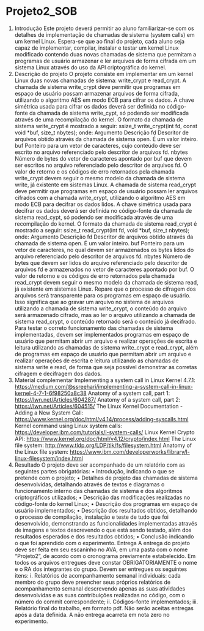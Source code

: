 # Projeto2_SOB
1. Introdução
Este projeto deverá permitir ao aluno familiarizar-se com os detalhes de implementação de
chamadas de sistema (system calls) em um kernel Linux. Espera-se que ao final do projeto, cada
aluno seja capaz de implementar, compilar, instalar e testar um kernel Linux modificado contendo
duas novas chamadas de sistema que permitam a programas de usuário armazenar e ler arquivos
de forma cifrada em um sistema Linux através do uso da API criptográfica do kernel.
2. Descrição do projeto
O projeto consiste em implementar em um kernel Linux duas novas chamadas de sistema:
write_crypt e read_crypt.
A chamada de sistema write_crypt deve permitir que programas em espaço de usuário possam
armazenar arquivos de forma cifrada, utilizando o algoritmo AES em modo ECB para cifrar os
dados.
A chave simétrica usada para cifrar os dados deverá ser definida no código-fonte da chamada de
sistema write_cypt, só podendo ser modificada através de uma recompilação do kernel.
O formato da chamada de sistema write_crypt é mostrado a seguir:
ssize_t write_crypt(int fd, const void *buf, size_t nbytes);
onde:
Argumento Descrição
fd Descritor de arquivos obtido através da chamada de sistema open. É um valor
inteiro.
buf Ponteiro para um vetor de caracteres, cujo conteúdo deve ser escrito no arquivo
referenciado pelo descritor de arquivos fd.
nbytes Número de bytes do vetor de caracteres apontado por buf que devem ser escritos no
arquivo referenciado pelo descritor de arquivos fd.
O valor de retorno e os códigos de erro retornados pela chamada write_crypt devem seguir o
mesmo modelo da chamada de sistema write, já existente em sistemas Linux.
A chamada de sistema read_crypt deve permitir que programas em espaço de usuário possam
ler arquivos cifrados com a chamada write_crypt, utilizando o algoritmo AES em modo ECB para
decifrar os dados lidos.
A chave simétrica usada para decifrar os dados deverá ser definida no código-fonte da chamada
de sistema read_cypt, só podendo ser modificada através de uma recompilação do kernel.
O formato da chamada de sistema read_crypt é mostrado a seguir:
ssize_t read_crypt(int fd, void *buf, size_t nbytes);
onde:
Argumento Descrição
fd Descritor de arquivos obtido através da chamada de sistema open. É um valor
inteiro.
buf Ponteiro para um vetor de caracteres, no qual devem ser armazenados os bytes
lidos do arquivo referenciado pelo descritor de arquivos fd.
nbytes Número de bytes que devem ser lidos do arquivo referenciado pelo descritor de
arquivos fd e armazenados no vetor de caracteres apontado por buf.
O valor de retorno e os códigos de erro retornados pela chamada read_crypt devem seguir o
mesmo modelo da chamada de sistema read, já existente em sistemas Linux.
Repare que o processo de cifragem dos arquivos será transparente para os programas em espaço
de usuário. Isso significa que ao gravar um arquivo no sistema de arquivos utilizando a chamada
de sistema write_crypt, o conteúdo do arquivo será armazenado cifrado, mas ao ler o arquivo
utilizando a chamada de sistema read_crypt, o conteúdo retornado será o conteúdo já decifrado.
Para testar o correto funcionamento das chamadas de sistema implementadas, devem ser
implementados programas em espaço de usuário que permitam abrir um arquivo e realizar
operações de escrita e leitura utilizando as chamadas de sistema write_crypt e read_crypt, além
de programas em espaço de usuário que permitam abrir um arquivo e realizar operações de
escrita e leitura utilizando as chamadas de sistema write e read, de forma que seja possível
demonstrar as corretas cifragem e decifragem dos dados.
3. Material complementar
Implementing a system call in Linux Kernel 4.7.1:
https://medium.com/@ssreehari/implementing-a-system-call-in-linux-kernel-4-7-1-6f98250a8c38
Anatomy of a system call, part 1:
https://lwn.net/Articles/604287/
Anatomy of a system call, part 2:
https://lwn.net/Articles/604515/
The Linux Kernel Documentation - Adding a New System Call:
https://www.kernel.org/doc/html/v4.14/process/adding-syscalls.html
Kernel command using Linux system calls:
https://developer.ibm.com/tutorials/l-system-calls/
Linux Kernel Crypto API:
https://www.kernel.org/doc/html/v4.12/crypto/index.html
The Linux file system:
http://www.tldp.org/LDP/tlk/fs/filesystem.html
Anatomy of the Linux file system:
https://www.ibm.com/developerworks/library/l-linux-filesystem/index.html
4. Resultado
O projeto deve ser acompanhado de um relatório com as seguintes partes obrigatórias:
• Introdução, indicando o que se pretende com o projeto;
• Detalhes de projeto das chamadas de sistema desenvolvidas, detalhando através de
textos e diagramas o funcionamento interno das chamadas de sistema e dos algoritmos
criptográficos utilizados;
• Descrição das modificações realizadas no código-fonte do kernel Linux;
• Descrição dos programas em espaço de usuário implementados;
• Descrição dos resultados obtidos, detalhando o processo de compilação, instalação e teste
de tudo que foi desenvolvido, demonstrando as funcionalidades implementadas através de
imagens e textos descrevendo o que está sendo testado, além dos resultados esperados e
dos resultados obtidos;
• Conclusão indicando o que foi aprendido com o experimento.
Entrega
A entrega do projeto deve ser feita em seu escaninho no AVA, em uma pasta com o nome
“Projeto2”, de acordo com o cronograma previamente estabelecido.
Em todos os arquivos entregues deve constar OBRIGATORIAMENTE o nome e o RA dos
integrantes do grupo.
Devem ser entregues os seguintes itens:
i. Relatórios de acompanhamento semanal individuais: cada membro do grupo deve
preencher seus próprios relatórios de acompanhamento semanal descrevendo apenas as
suas atividades desenvolvidas e as suas contribuições realizadas no código, com o
número do commit correspondente;
ii. Códigos-fonte implementados;
iii. Relatório final do trabalho, em formato pdf.
Não serão aceitas entregas após a data definida. A não entrega acarreta em nota zero no
experimento.
